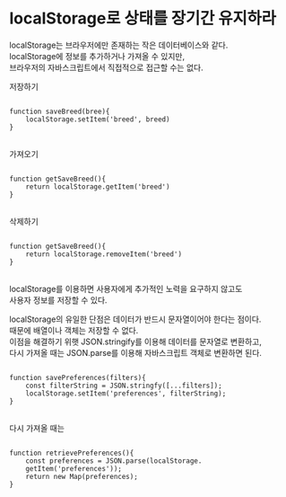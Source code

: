# localStorage로 상태를 장기간 유지하라

localStorage는 브라우저에만 존재하는 작은 데이터베이스와 같다.  
localStorage에 정보를 추가하거나 가져올 수 있지만,  
브라우저의 자바스크립트에서 직접적으로 접근할 수는 없다.  

저장하기
<pre>
<code>
function saveBreed(bree){
    localStorage.setItem('breed', breed)
}
</code>
</pre>

가져오기 
<pre>
<code>
function getSaveBreed(){
    return localStorage.getItem('breed')
}
</code>
</pre>

삭제하기 
<pre>
<code>
function getSaveBreed(){
    return localStorage.removeItem('breed')
}
</code>
</pre>

localStorage를 이용하면 사용자에게 추가적인 노력을 요구하지 않고도  
사용자 정보를 저장할 수 있다.  

localStorage의 유일한 단점은 데이터가 반드시 문자열이어야 한다는 점이다.  
때문에 배열이나 객체는 저장할 수 없다.  
이점을 해결하기 위햇 JSON.stringify를 이용해 데이터를 문자열로 변환하고,  
다시 가져올 때는 JSON.parse를 이용해 자바스크립트 객체로 변환하면 된다.  

<pre>
<code>
function savePreferences(filters){
    const filterString = JSON.stringfy([...filters]);
    localStorage.setItem('preferences', filterString);
}
</code>
</pre>

다시 가져올 때는 

<pre>
<code>
function retrievePreferences(){
    const preferences = JSON.parse(localStorage.
    getItem('preferences'));
    return new Map(preferences);
}
</code>
</pre>

